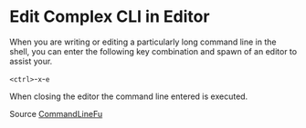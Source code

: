 # Edit Complex CLI in Editor

When you are writing or editing a particularly long command line in the shell, you can enter the following key combination and spawn of an editor to assist your.

`<ctrl>`-`x`-`e`

When closing the editor the command line entered is executed.

Source [CommandLineFu](https://www.commandlinefu.com/commands/view/1446/rapidly-invoke-an-editor-to-write-a-long-complex-or-tricky-command)
